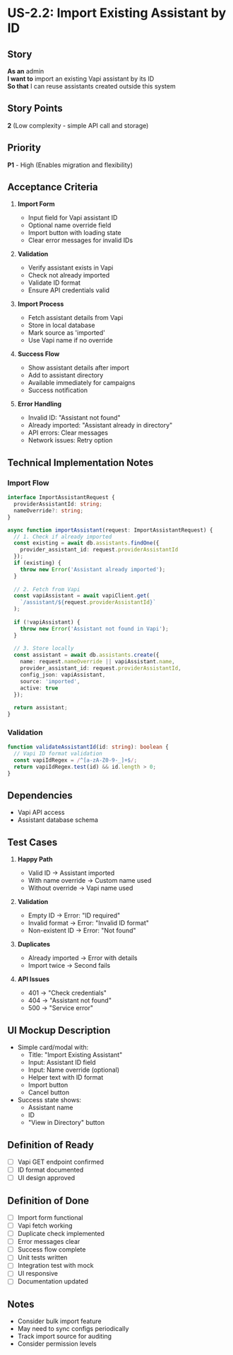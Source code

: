 # US-2.2: Import Existing Assistant by ID

## Story
**As an** admin  
**I want to** import an existing Vapi assistant by its ID  
**So that** I can reuse assistants created outside this system

## Story Points
**2** (Low complexity - simple API call and storage)

## Priority
**P1** - High (Enables migration and flexibility)

## Acceptance Criteria
1. **Import Form**
   - Input field for Vapi assistant ID
   - Optional name override field
   - Import button with loading state
   - Clear error messages for invalid IDs

2. **Validation**
   - Verify assistant exists in Vapi
   - Check not already imported
   - Validate ID format
   - Ensure API credentials valid

3. **Import Process**
   - Fetch assistant details from Vapi
   - Store in local database
   - Mark source as 'imported'
   - Use Vapi name if no override

4. **Success Flow**
   - Show assistant details after import
   - Add to assistant directory
   - Available immediately for campaigns
   - Success notification

5. **Error Handling**
   - Invalid ID: "Assistant not found"
   - Already imported: "Assistant already in directory"
   - API errors: Clear messages
   - Network issues: Retry option

## Technical Implementation Notes

### Import Flow
```typescript
interface ImportAssistantRequest {
  providerAssistantId: string;
  nameOverride?: string;
}

async function importAssistant(request: ImportAssistantRequest) {
  // 1. Check if already imported
  const existing = await db.assistants.findOne({
    provider_assistant_id: request.providerAssistantId
  });
  if (existing) {
    throw new Error('Assistant already imported');
  }
  
  // 2. Fetch from Vapi
  const vapiAssistant = await vapiClient.get(
    `/assistant/${request.providerAssistantId}`
  );
  
  if (!vapiAssistant) {
    throw new Error('Assistant not found in Vapi');
  }
  
  // 3. Store locally
  const assistant = await db.assistants.create({
    name: request.nameOverride || vapiAssistant.name,
    provider_assistant_id: request.providerAssistantId,
    config_json: vapiAssistant,
    source: 'imported',
    active: true
  });
  
  return assistant;
}
```

### Validation
```typescript
function validateAssistantId(id: string): boolean {
  // Vapi ID format validation
  const vapiIdRegex = /^[a-zA-Z0-9-_]+$/;
  return vapiIdRegex.test(id) && id.length > 0;
}
```

## Dependencies
- Vapi API access
- Assistant database schema

## Test Cases
1. **Happy Path**
   - Valid ID → Assistant imported
   - With name override → Custom name used
   - Without override → Vapi name used

2. **Validation**
   - Empty ID → Error: "ID required"
   - Invalid format → Error: "Invalid ID format"
   - Non-existent ID → Error: "Not found"

3. **Duplicates**
   - Already imported → Error with details
   - Import twice → Second fails

4. **API Issues**
   - 401 → "Check credentials"
   - 404 → "Assistant not found"
   - 500 → "Service error"

## UI Mockup Description
- Simple card/modal with:
  - Title: "Import Existing Assistant"
  - Input: Assistant ID field
  - Input: Name override (optional)
  - Helper text with ID format
  - Import button
  - Cancel button
- Success state shows:
  - Assistant name
  - ID
  - "View in Directory" button

## Definition of Ready
- [ ] Vapi GET endpoint confirmed
- [ ] ID format documented
- [ ] UI design approved

## Definition of Done
- [ ] Import form functional
- [ ] Vapi fetch working
- [ ] Duplicate check implemented
- [ ] Error messages clear
- [ ] Success flow complete
- [ ] Unit tests written
- [ ] Integration test with mock
- [ ] UI responsive
- [ ] Documentation updated

## Notes
- Consider bulk import feature
- May need to sync configs periodically
- Track import source for auditing
- Consider permission levels